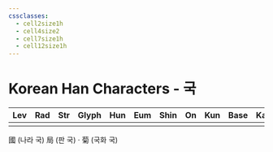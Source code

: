 ```yaml
---
cssclasses:
  - cell2size1h
  - cell4size2
  - cell7size1h
  - cell12size1h
---
```


# Korean Han Characters - 국

| Lev | Rad | Str | Glyph | Hun | Eum | Shin | On  | Kun | Base | Kana | Simp | Man | Can |
| :-: | :-: | :-: | :---: | :-: | :-: | :--: | :-: | :-: | :--: | :--: | :--: | :-: | :-: |
|     |     |     |       |     |     |      |     |     |      |      |      |     |     |
國 (나라 국)
局 (판 국) · 菊 (국화 국)
